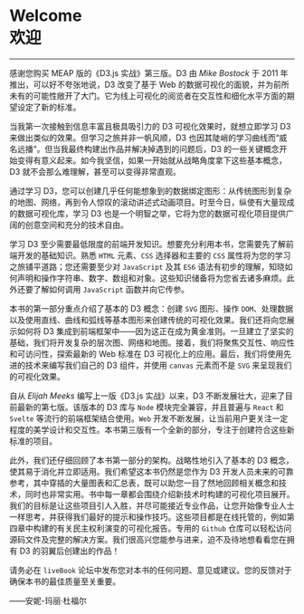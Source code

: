 # Welcome<br/>欢迎

---

感谢您购买 MEAP 版的《D3.js 实战》第三版。D3 由 *Mike Bostock* 于 2011 年推出，可以好不夸张地说，D3 改变了基于 Web 的数据可视化的面貌，并为前所未有的可能性敞开了大门。它为线上可视化的阅览者在交互性和细化水平方面的期望设定了新的标准。

当我第一次接触到信息丰富且极具吸引力的 D3 可视化效果时，就想立即学习 D3 来做出类似的效果。但学习之旅并非一帆风顺，D3 也因其陡峭的学习曲线而“威名远播”。但当我最终构建出作品并解决掉遇到的问题后，D3 的一些关键概念开始变得有意义起来。如今我坚信，如果一开始就从战略角度拿下这些基本概念，D3 就不会那么难理解，甚至可以变得非常直观。

通过学习 D3，您可以创建几乎任何能想象到的数据绑定图形：从传统图形到复杂的地图、网络，再到令人惊叹的滚动讲述式动画项目。时至今日，纵使有大量现成的数据可视化库，学习 D3 也是一个明智之举，它将为您的数据可视化项目提供广阔的创意空间和充分的技术自由。

学习 D3 至少需要最低限度的前端开发知识。想要充分利用本书，您需要先了解前端开发的基础知识。熟悉 `HTML` 元素、`CSS` 选择器和主要的 `CSS` 属性将为您的学习之旅铺平道路；您还需要至少对 `JavaScript` 及其 `ES6` 语法有初步的理解，知晓如何声明和操作字符串、数字、数组和对象。这些知识储备将为您省去诸多麻烦。此外还要了解如何调用 `JavaScript` 函数并向它传参。

本书的第一部分重点介绍了基本的 D3 概念：创建 `SVG` 图形、操作 `DOM`、处理数据以及使用直线、曲线和弧线等基本图形来创建传统的可视化效果。我们还将向您展示如何将 D3 集成到前端框架中——因为这正在成为黄金准则。一旦建立了坚实的基础，我们将开发复杂的层次图、网络和地图。接着，我们将聚焦交互性、响应性和可访问性，探索最新的 Web 标准在 D3 可视化上的应用。最后，我们将使用先进的技术来编写我们自己的 D3 组件，并使用 `canvas` 元素而不是 `SVG` 来呈现我们的可视化效果。

自从 *Elijah Meeks* 编写上一版《D3.js 实战》以来，D3 不断发展壮大，迎来了目前最新的第七版。该版本的 D3 库与 `Node` 模块完全兼容，并且普遍与 `React` 和 `Svelte` 等流行的前端框架结合使用。`Web` 开发不断发展，让当前用户更关注一定程度的美学设计和交互性。本书第三版有一个全新的部分，专注于创建符合这些新标准的项目。

此外，我们还仔细回顾了本书第一部分的架构。战略性地引入了基本的 D3 概念，使其易于消化并立即适用。我们希望这本书仍然是您作为 D3 开发人员未来的可靠参考，其中穿插的大量图表和汇总表，既可以助您一目了然地回顾相关概念和技术，同时也非常实用。书中每一章都会围绕介绍新技术时构建的可视化项目展开。我们的目标是让这些项目引人入胜，并尽可能接近专业作品，让您开始像专业人士一样思考，并获得我们最好的提示和操作技巧。这些项目都是在线托管的，例如第四章中构建的有关民主权利演变的可视化报告。专用的 `Github` 仓库可以轻松访问源码文件及完整的解决方案。我们很高兴您能参与进来，迫不及待地想看看您在拥有 D3 的羽翼后创建出的作品！

请务必在 `liveBook` 论坛中发布您对本书的任何问题、意见或建议。您的反馈对于确保本书的最佳质量至关重要。

——安妮-玛丽·杜福尔